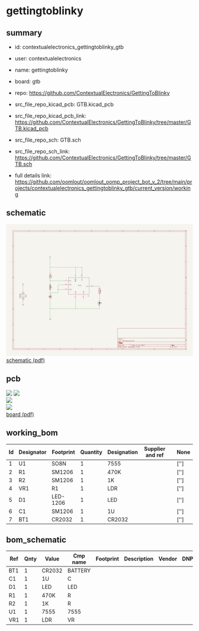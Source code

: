 # gettingtoblinky
 
## summary 
* id: contextualelectronics_gettingtoblinky_gtb
* user: contextualelectronics
* name: gettingtoblinky
* board: gtb
* repo: https://github.com/ContextualElectronics/GettingToBlinky
* src_file_repo_kicad_pcb: GTB.kicad_pcb
* src_file_repo_kicad_pcb_link: https://github.com/ContextualElectronics/GettingToBlinky/tree/master/GTB.kicad_pcb


* src_file_repo_sch: GTB.sch
* src_file_repo_sch_link: https://github.com/ContextualElectronics/GettingToBlinky/tree/master/GTB.sch
* full details link: https://github.com/oomlout/oomlout_oomp_project_bot_v_2/tree/main/projects/contextualelectronics_gettingtoblinky_gtb/current_version/working  

## schematic  
![](working_schematic_600.png)  
[schematic (pdf)](working_schematic.pdf)  

## pcb  
![](working_3d_600.png) 
![](working_3d_front_600.png)  
![](working_3d_back_600.png)  
![](working_600.png)  
[board (pdf)](working.pdf)  

## working_bom
| Id | Designator | Footprint | Quantity | Designation | Supplier and ref |  | None | 
| --- | --- | --- | --- | --- | --- | --- | --- | 
| 1 | U1 | SO8N | 1 | 7555 |  |  | [''] | 
| 2 | R1 | SM1206 | 1 | 470K |  |  | [''] | 
| 3 | R2 | SM1206 | 1 | 1K |  |  | [''] | 
| 4 | VR1 | R1 | 1 | LDR |  |  | [''] | 
| 5 | D1 | LED-1206 | 1 | LED |  |  | [''] | 
| 6 | C1 | SM1206 | 1 | 1U |  |  | [''] | 
| 7 | BT1 | CR2032 | 1 | CR2032 |  |  | [''] | 


## bom_schematic
| Ref | Qnty | Value | Cmp name | Footprint | Description | Vendor | DNP | 
| --- | --- | --- | --- | --- | --- | --- | --- | 
| BT1 | 1 | CR2032 | BATTERY |  |  |  |  | 
| C1 | 1 | 1U | C |  |  |  |  | 
| D1 | 1 | LED | LED |  |  |  |  | 
| R1 | 1 | 470K | R |  |  |  |  | 
| R2 | 1 | 1K | R |  |  |  |  | 
| U1 | 1 | 7555 | 7555 |  |  |  |  | 
| VR1 | 1 | LDR | VR |  |  |  |  | 



